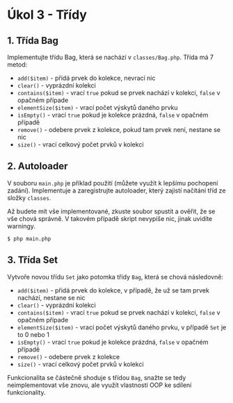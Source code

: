 # Úkol 3 - Třídy

## 1. Třída Bag

Implementujte třídu Bag, která se nachází v `classes/Bag.php`. Třída má 7 metod:

- `add($item)` - přidá prvek do kolekce, nevrací nic
- `clear()` - vyprázdní kolekci
- `contains($item)` - vrací `true` pokud se prvek nachází v kolekci, `false` v opačném případe
- `elementSize($item)` - vrací počet výskytů daného prvku
- `isEmpty()` - vrací `true` pokud je kolekce prázdná, `false` v opačném případě
- `remove()` - odebere prvek z kolekce, pokud tam prvek není, nestane se nic
- `size()` - vrací celkový počet prvků v kolekci


## 2. Autoloader

V souboru `main.php` je příklad použití (můžete využít k lepšímu pochopení zadání). Implementuje a zaregistrujte autoloader, který zajistí načítání tříd ze složky `classes`.

Až budete mít vše implementované, zkuste soubor spustit a ověřit, že se vše chová správně. V takovém případě skript nevypíše nic, jinak uvidíte warningy.

```
$ php main.php
```


## 3. Třída Set

Vytvoře novou třídu `Set` jako potomka třídy `Bag`, která se chová následovně:

- `add($item)` - přidá prvek do kolekce, v případě, že už se tam prvek nachází, nestane se nic
- `clear()` - vyprázdní kolekci
- `contains($item)` - vrací `true` pokud se prvek nachází v kolekci, `false` v opačném případe
- `elementSize($item)` - vrací počet výskytů daného prvku, v případě `Set` je to 0 nebo 1
- `isEmpty()` - vrací `true` pokud je kolekce prázdná, `false` v opačném případě
- `remove()` - odebere prvek z kolekce
- `size()` - vrací celkový počet prvků v kolekci

Funkcionalita se částečně shoduje s třídou `Bag`, snažte se tedy neimplementovat vše znovu, ale využít vlastností OOP ke sdílení funkcionality.
